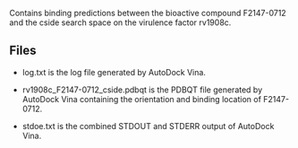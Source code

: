 Contains binding predictions between the bioactive compound F2147-0712 and the cside search space on the virulence factor rv1908c.

## Files

- log.txt is the log file generated by AutoDock Vina.

- rv1908c_F2147-0712_cside.pdbqt is the PDBQT file generated by AutoDock Vina containing the orientation and binding location of F2147-0712.

- stdoe.txt is the combined STDOUT and STDERR output of AutoDock Vina.

